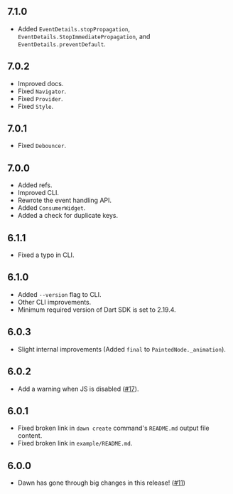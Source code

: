 ## 7.1.0

- Added `EventDetails.stopPropagation`,
  `EventDetails.StopImmediatePropagation`,
  and `EventDetails.preventDefault`.

## 7.0.2

- Improved docs.
- Fixed `Navigator`.
- Fixed `Provider`.
- Fixed `Style`.

## 7.0.1

- Fixed `Debouncer`.

## 7.0.0

- Added refs.
- Improved CLI.
- Rewrote the event handling API.
- Added `ConsumerWidget`.
- Added a check for duplicate keys.

## 6.1.1

- Fixed a typo in CLI.

## 6.1.0

- Added `--version` flag to CLI.
- Other CLI improvements.
- Minimum required version of Dart SDK is set to 2.19.4.

## 6.0.3

- Slight internal improvements (Added `final` to `PaintedNode._animation`).

## 6.0.2

- Add a warning when JS is disabled ([#17](https://github.com/Hawmex/dawn/issues/17)).

## 6.0.1

- Fixed broken link in `dawn create` command's `README.md` output file content.
- Fixed broken link in `example/README.md`.

## 6.0.0

- Dawn has gone through big changes in this release! ([#11](https://github.com/Hawmex/dawn/issues/11))
